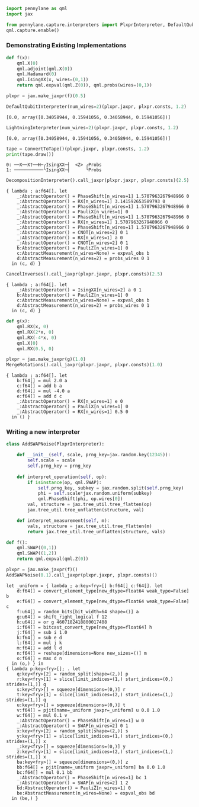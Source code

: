 ```python
import pennylane as qml
import jax

from pennylane.capture.interpreters import PlxprInterpreter, DefaultQubitInterpreter, LightningInterpreter, DecompositionInterpreter, ConvertToTape, CancelInverses, MergeRotations
qml.capture.enable()
```

### Demonstrating Existing Implementations


```python
def f(x):
    qml.X(0)
    qml.adjoint(qml.X(0))
    qml.Hadamard(0)
    qml.IsingXX(x, wires=(0,1))
    return qml.expval(qml.Z(0)), qml.probs(wires=(0,1))

plxpr = jax.make_jaxpr(f)(0.5)
```


```python
DefaultQubitInterpreter(num_wires=2)(plxpr.jaxpr, plxpr.consts, 1.2)
```




    [0.0, array([0.34058944, 0.15941056, 0.34058944, 0.15941056])]




```python
LightningInterpreter(num_wires=2)(plxpr.jaxpr, plxpr.consts, 1.2)
```




    [0.0, array([0.34058944, 0.15941056, 0.34058944, 0.15941056])]




```python
tape = ConvertToTape()(plxpr.jaxpr, plxpr.consts, 1.2)
print(tape.draw())
```

    0: ──X──X†──H─╭IsingXX─┤  <Z> ╭Probs
    1: ───────────╰IsingXX─┤      ╰Probs



```python
DecompositionInterpreter().call_jaxpr(plxpr.jaxpr, plxpr.consts)(2.5)
```




    { lambda ; a:f64[]. let
        _:AbstractOperator() = PhaseShift[n_wires=1] 1.5707963267948966 0
        _:AbstractOperator() = RX[n_wires=1] 3.141592653589793 0
        _:AbstractOperator() = PhaseShift[n_wires=1] 1.5707963267948966 0
        _:AbstractOperator() = PauliX[n_wires=1] 0
        _:AbstractOperator() = PhaseShift[n_wires=1] 1.5707963267948966 0
        _:AbstractOperator() = RX[n_wires=1] 1.5707963267948966 0
        _:AbstractOperator() = PhaseShift[n_wires=1] 1.5707963267948966 0
        _:AbstractOperator() = CNOT[n_wires=2] 0 1
        _:AbstractOperator() = RX[n_wires=1] a 0
        _:AbstractOperator() = CNOT[n_wires=2] 0 1
        b:AbstractOperator() = PauliZ[n_wires=1] 0
        c:AbstractMeasurement(n_wires=None) = expval_obs b
        d:AbstractMeasurement(n_wires=2) = probs_wires 0 1
      in (c, d) }




```python
CancelInverses().call_jaxpr(plxpr.jaxpr, plxpr.consts)(2.5)
```




    { lambda ; a:f64[]. let
        _:AbstractOperator() = IsingXX[n_wires=2] a 0 1
        b:AbstractOperator() = PauliZ[n_wires=1] 0
        c:AbstractMeasurement(n_wires=None) = expval_obs b
        d:AbstractMeasurement(n_wires=2) = probs_wires 0 1
      in (c, d) }




```python
def g(x):
    qml.RX(x, 0)
    qml.RX(2*x, 0)
    qml.RX(-4*x, 0)
    qml.X(0)
    qml.RX(0.5, 0)

plxpr = jax.make_jaxpr(g)(1.0)
MergeRotations().call_jaxpr(plxpr.jaxpr, plxpr.consts)(1.0)
```




    { lambda ; a:f64[]. let
        b:f64[] = mul 2.0 a
        c:f64[] = add b a
        d:f64[] = mul -4.0 a
        e:f64[] = add d c
        _:AbstractOperator() = RX[n_wires=1] e 0
        _:AbstractOperator() = PauliX[n_wires=1] 0
        _:AbstractOperator() = RX[n_wires=1] 0.5 0
      in () }



### Writing a new interpreter


```python
class AddSWAPNoise(PlxprInterpreter):

    def __init__(self, scale, prng_key=jax.random.key(12345)):
        self.scale = scale
        self.prng_key = prng_key
    
    def interpret_operation(self, op):
        if isinstance(op, qml.SWAP):
            self.prng_key, subkey = jax.random.split(self.prng_key)
            phi = self.scale*jax.random.uniform(subkey)
            qml.PhaseShift(phi, op.wires[0])
        val, structure = jax.tree_util.tree_flatten(op)
        jax.tree_util.tree_unflatten(structure, val)

    def interpret_measurement(self, m):
        vals, structure = jax.tree_util.tree_flatten(m)
        return jax.tree_util.tree_unflatten(structure, vals)
```


```python
def f():
    qml.SWAP((0,1))
    qml.SWAP((1,2))
    return qml.expval(qml.Z(0))

plxpr = jax.make_jaxpr(f)()
AddSWAPNoise(0.1).call_jaxpr(plxpr.jaxpr, plxpr.consts)()
```




    let _uniform = { lambda ; a:key<fry>[] b:f64[] c:f64[]. let
        d:f64[] = convert_element_type[new_dtype=float64 weak_type=False] b
        e:f64[] = convert_element_type[new_dtype=float64 weak_type=False] c
        f:u64[] = random_bits[bit_width=64 shape=()] a
        g:u64[] = shift_right_logical f 12
        h:u64[] = or g 4607182418800017408
        i:f64[] = bitcast_convert_type[new_dtype=float64] h
        j:f64[] = sub i 1.0
        k:f64[] = sub e d
        l:f64[] = mul j k
        m:f64[] = add l d
        n:f64[] = reshape[dimensions=None new_sizes=()] m
        o:f64[] = max d n
      in (o,) } in
    { lambda p:key<fry>[]; . let
        q:key<fry>[2] = random_split[shape=(2,)] p
        r:key<fry>[1] = slice[limit_indices=(1,) start_indices=(0,) strides=(1,)] q
        s:key<fry>[] = squeeze[dimensions=(0,)] r
        t:key<fry>[1] = slice[limit_indices=(2,) start_indices=(1,) strides=(1,)] q
        u:key<fry>[] = squeeze[dimensions=(0,)] t
        v:f64[] = pjit[name=_uniform jaxpr=_uniform] u 0.0 1.0
        w:f64[] = mul 0.1 v
        _:AbstractOperator() = PhaseShift[n_wires=1] w 0
        _:AbstractOperator() = SWAP[n_wires=2] 0 1
        x:key<fry>[2] = random_split[shape=(2,)] s
        y:key<fry>[1] = slice[limit_indices=(1,) start_indices=(0,) strides=(1,)] x
        _:key<fry>[] = squeeze[dimensions=(0,)] y
        z:key<fry>[1] = slice[limit_indices=(2,) start_indices=(1,) strides=(1,)] x
        ba:key<fry>[] = squeeze[dimensions=(0,)] z
        bb:f64[] = pjit[name=_uniform jaxpr=_uniform] ba 0.0 1.0
        bc:f64[] = mul 0.1 bb
        _:AbstractOperator() = PhaseShift[n_wires=1] bc 1
        _:AbstractOperator() = SWAP[n_wires=2] 1 2
        bd:AbstractOperator() = PauliZ[n_wires=1] 0
        be:AbstractMeasurement(n_wires=None) = expval_obs bd
      in (be,) }




```python

```
